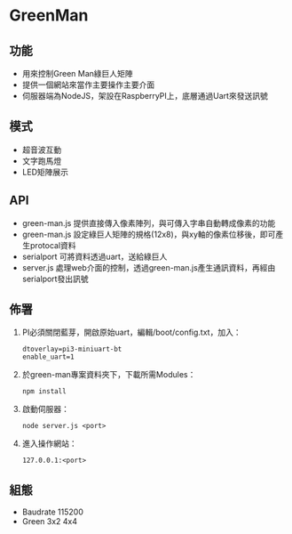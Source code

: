 # GreenMan

## 功能
- 用來控制Green Man綠巨人矩陣
- 提供一個網站來當作主要操作主要介面
- 伺服器端為NodeJS，架設在RaspberryPI上，底層通過Uart來發送訊號

## 模式
- 超音波互動
- 文字跑馬燈
- LED矩陣展示

## API
- green-man.js 提供直接傳入像素陣列，與可傳入字串自動轉成像素的功能
- green-man.js 設定綠巨人矩陣的規格(12x8)，與xy軸的像素位移後，即可產生protocal資料
- serialport 可將資料透過uart，送給綠巨人
- server.js 處理web介面的控制，透過green-man.js產生通訊資料，再經由serialport發出訊號

## 佈署
1. PI必須關閉藍芽，開啟原始uart，編輯/boot/config.txt，加入：
	
	```
	dtoverlay=pi3-miniuart-bt
	enable_uart=1
	```

2. 於green-man專案資料夾下，下載所需Modules：
	
	```
	npm install
	```

3. 啟動伺服器：

	```
	node server.js <port>
	```

4. 進入操作網站：
	
	```
	127.0.0.1:<port>
	```
	
## 組態
- Baudrate 115200
- Green 3x2 4x4